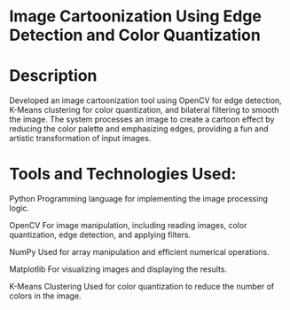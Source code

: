 # Image Cartoonization Using Edge Detection and Color Quantization

#  Description

Developed an image cartoonization tool using OpenCV for edge detection, K-Means clustering for color quantization, and bilateral filtering to smooth the image. The system processes an image to create a cartoon effect by reducing the color palette and emphasizing edges, providing a fun and artistic transformation of input images.

# Tools and Technologies Used:

Python
Programming language for implementing the image processing logic.

OpenCV
For image manipulation, including reading images, color quantization, edge detection, and applying filters.

NumPy
Used for array manipulation and efficient numerical operations.

Matplotlib
For visualizing images and displaying the results.

K-Means Clustering
Used for color quantization to reduce the number of colors in the image.

